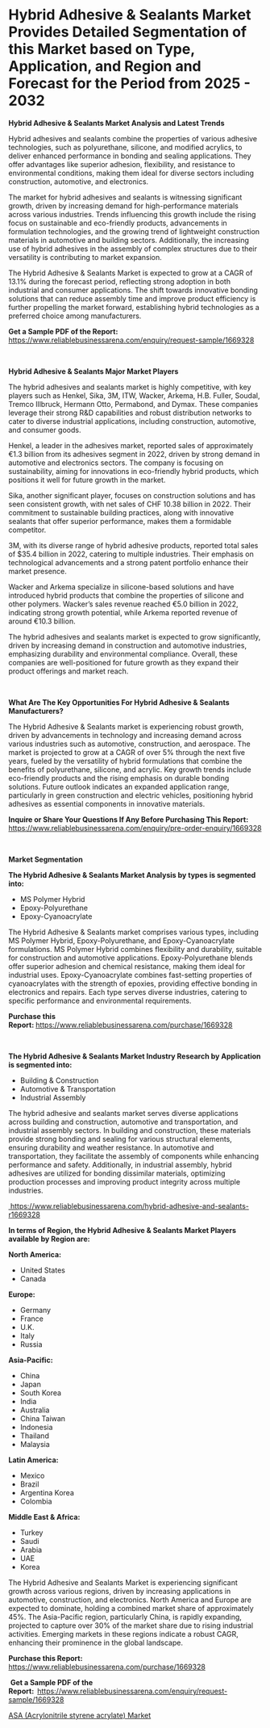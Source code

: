 <p><h1>Hybrid Adhesive & Sealants Market Provides Detailed Segmentation of this Market based on Type, Application, and Region and Forecast for the Period from 2025 - 2032</h1></p><p><strong>Hybrid Adhesive & Sealants Market Analysis and Latest Trends</strong></p>
<p><p>Hybrid adhesives and sealants combine the properties of various adhesive technologies, such as polyurethane, silicone, and modified acrylics, to deliver enhanced performance in bonding and sealing applications. They offer advantages like superior adhesion, flexibility, and resistance to environmental conditions, making them ideal for diverse sectors including construction, automotive, and electronics.</p><p>The market for hybrid adhesives and sealants is witnessing significant growth, driven by increasing demand for high-performance materials across various industries. Trends influencing this growth include the rising focus on sustainable and eco-friendly products, advancements in formulation technologies, and the growing trend of lightweight construction materials in automotive and building sectors. Additionally, the increasing use of hybrid adhesives in the assembly of complex structures due to their versatility is contributing to market expansion.</p><p>The Hybrid Adhesive & Sealants Market is expected to grow at a CAGR of 13.1% during the forecast period, reflecting strong adoption in both industrial and consumer applications. The shift towards innovative bonding solutions that can reduce assembly time and improve product efficiency is further propelling the market forward, establishing hybrid technologies as a preferred choice among manufacturers.</p></p>
<p><strong>Get a Sample PDF of the Report:&nbsp;</strong> <a href="https://www.reliablebusinessarena.com/enquiry/request-sample/1669328?utm_campaign=1891&utm_medium=2&utm_source=Github&utm_content=ia&utm_term=05022025&utm_id=hybrid-adhesive-sealants">https://www.reliablebusinessarena.com/enquiry/request-sample/1669328</a></p>
<p>&nbsp;</p>
<p><strong>Hybrid Adhesive & Sealants Major Market Players</strong></p>
<p><p>The hybrid adhesives and sealants market is highly competitive, with key players such as Henkel, Sika, 3M, ITW, Wacker, Arkema, H.B. Fuller, Soudal, Tremco Illbruck, Hermann Otto, Permabond, and Dymax. These companies leverage their strong R&D capabilities and robust distribution networks to cater to diverse industrial applications, including construction, automotive, and consumer goods.</p><p>Henkel, a leader in the adhesives market, reported sales of approximately €1.3 billion from its adhesives segment in 2022, driven by strong demand in automotive and electronics sectors. The company is focusing on sustainability, aiming for innovations in eco-friendly hybrid products, which positions it well for future growth in the market.</p><p>Sika, another significant player, focuses on construction solutions and has seen consistent growth, with net sales of CHF 10.38 billion in 2022. Their commitment to sustainable building practices, along with innovative sealants that offer superior performance, makes them a formidable competitor.</p><p>3M, with its diverse range of hybrid adhesive products, reported total sales of $35.4 billion in 2022, catering to multiple industries. Their emphasis on technological advancements and a strong patent portfolio enhance their market presence.</p><p>Wacker and Arkema specialize in silicone-based solutions and have introduced hybrid products that combine the properties of silicone and other polymers. Wacker’s sales revenue reached €5.0 billion in 2022, indicating strong growth potential, while Arkema reported revenue of around €10.3 billion.</p><p>The hybrid adhesives and sealants market is expected to grow significantly, driven by increasing demand in construction and automotive industries, emphasizing durability and environmental compliance. Overall, these companies are well-positioned for future growth as they expand their product offerings and market reach.</p></p>
<p>&nbsp;</p>
<p><strong>What Are The Key Opportunities For Hybrid Adhesive & Sealants Manufacturers?</strong></p>
<p><p>The Hybrid Adhesive & Sealants market is experiencing robust growth, driven by advancements in technology and increasing demand across various industries such as automotive, construction, and aerospace. The market is projected to grow at a CAGR of over 5% through the next five years, fueled by the versatility of hybrid formulations that combine the benefits of polyurethane, silicone, and acrylic. Key growth trends include eco-friendly products and the rising emphasis on durable bonding solutions. Future outlook indicates an expanded application range, particularly in green construction and electric vehicles, positioning hybrid adhesives as essential components in innovative materials.</p></p>
<p><strong>Inquire or Share Your Questions If Any Before Purchasing This Report:</strong> <a href="https://www.reliablebusinessarena.com/enquiry/pre-order-enquiry/1669328?utm_campaign=1891&utm_medium=2&utm_source=Github&utm_content=ia&utm_term=05022025&utm_id=hybrid-adhesive-sealants">https://www.reliablebusinessarena.com/enquiry/pre-order-enquiry/1669328</a></p>
<p>&nbsp;</p>
<p><strong>Market Segmentation</strong></p>
<p><strong>The Hybrid Adhesive & Sealants Market Analysis by types is segmented into:</strong></p>
<p><ul><li>MS Polymer Hybrid</li><li>Epoxy-Polyurethane</li><li>Epoxy-Cyanoacrylate</li></ul></p>
<p><p>The Hybrid Adhesive & Sealants market comprises various types, including MS Polymer Hybrid, Epoxy-Polyurethane, and Epoxy-Cyanoacrylate formulations. MS Polymer Hybrid combines flexibility and durability, suitable for construction and automotive applications. Epoxy-Polyurethane blends offer superior adhesion and chemical resistance, making them ideal for industrial uses. Epoxy-Cyanoacrylate combines fast-setting properties of cyanoacrylates with the strength of epoxies, providing effective bonding in electronics and repairs. Each type serves diverse industries, catering to specific performance and environmental requirements.</p></p>
<p><strong>Purchase this Report:&nbsp;</strong><a href="https://www.reliablebusinessarena.com/purchase/1669328?utm_campaign=1891&utm_medium=2&utm_source=Github&utm_content=ia&utm_term=05022025&utm_id=hybrid-adhesive-sealants">https://www.reliablebusinessarena.com/purchase/1669328</a></p>
<p>&nbsp;</p>
<p><strong>The Hybrid Adhesive & Sealants Market Industry Research by Application is segmented into:</strong></p>
<p><ul><li>Building & Construction</li><li>Automotive & Transportation</li><li>Industrial Assembly</li></ul></p>
<p><p>The hybrid adhesive and sealants market serves diverse applications across building and construction, automotive and transportation, and industrial assembly sectors. In building and construction, these materials provide strong bonding and sealing for various structural elements, ensuring durability and weather resistance. In automotive and transportation, they facilitate the assembly of components while enhancing performance and safety. Additionally, in industrial assembly, hybrid adhesives are utilized for bonding dissimilar materials, optimizing production processes and improving product integrity across multiple industries.</p></p>
<p><a href="https://www.reliablebusinessarena.com/hybrid-adhesive-and-sealants-r1669328?utm_campaign=1891&utm_medium=2&utm_source=Github&utm_content=ia&utm_term=05022025&utm_id=hybrid-adhesive-sealants">&nbsp;https://www.reliablebusinessarena.com/hybrid-adhesive-and-sealants-r1669328</a></p>
<p><strong>In terms of Region, the Hybrid Adhesive & Sealants Market Players available by Region are:</strong></p>
<p>
    <p> <strong> North America: </strong>
        <ul>
            <li>United States</li>
            <li>Canada</li>
        </ul>
        </p> 
    <p> <strong> Europe: </strong>
        <ul>
            <li>Germany</li>
            <li>France</li>
            <li>U.K.</li>
            <li>Italy</li>
            <li>Russia</li>
        </ul>
        </p> 
    <p> <strong> Asia-Pacific: </strong>
        <ul>
            <li>China</li>
            <li>Japan</li>
            <li>South Korea</li>
            <li>India</li>
            <li>Australia</li>
            <li>China Taiwan</li>
            <li>Indonesia</li>
            <li>Thailand</li>
            <li>Malaysia</li>
        </ul>
        </p> 
    <p> <strong> Latin America: </strong>
        <ul>
            <li>Mexico</li>
            <li>Brazil</li>
            <li>Argentina Korea</li>
            <li>Colombia</li>
        </ul>
        </p> 
    <p> <strong> Middle East & Africa: </strong>
        <ul>
            <li>Turkey</li>
            <li>Saudi</li>
            <li>Arabia</li>
            <li>UAE</li>
            <li>Korea</li>
        </ul>
    </p>
    </p>
<p><p>The Hybrid Adhesive and Sealants Market is experiencing significant growth across various regions, driven by increasing applications in automotive, construction, and electronics. North America and Europe are expected to dominate, holding a combined market share of approximately 45%. The Asia-Pacific region, particularly China, is rapidly expanding, projected to capture over 30% of the market share due to rising industrial activities. Emerging markets in these regions indicate a robust CAGR, enhancing their prominence in the global landscape.</p></p>
<p><strong>Purchase this Report: </strong><a href="https://www.reliablebusinessarena.com/purchase/1669328?utm_campaign=1891&utm_medium=2&utm_source=Github&utm_content=ia&utm_term=05022025&utm_id=hybrid-adhesive-sealants">https://www.reliablebusinessarena.com/purchase/1669328</a></p>
<p>&nbsp;<strong>Get a Sample PDF of the Report:&nbsp;&nbsp;</strong><a href="https://www.reliablebusinessarena.com/enquiry/request-sample/1669328?utm_campaign=1891&utm_medium=2&utm_source=Github&utm_content=ia&utm_term=05022025&utm_id=hybrid-adhesive-sealants">https://www.reliablebusinessarena.com/enquiry/request-sample/1669328</a></p>
<p><strong></strong></p>
<p><p><a href="https://github.com/Krish2023na/Market-Research-Report-List-7/blob/main/asa-acrylonitrile-styrene-acrylate-market.md?utm_campaign=1891&utm_medium=2&utm_source=Github&utm_content=ia&utm_term=05022025&utm_id=hybrid-adhesive-sealants">ASA (Acrylonitrile styrene acrylate) Market</a></p></p>